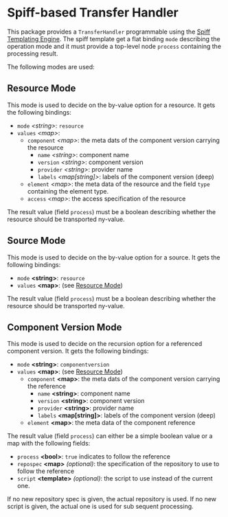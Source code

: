 
# Spiff-based Transfer Handler

This package provides a `TransferHandler` programmable using the
[Spiff Templating Engine](https://github.com/mandelsoft/spiff).
The spiff template get a flat binding `mode` describing the operation mode
and it must provide a top-level node `process` containing
the processing result.

The following modes are used:

## Resource Mode

This mode is used to decide on the by-value option for a resource. It gets the
following bindings:

- `mode` *&lt;string>*: `resource`
- `values` *&lt;map>*:
  - `component` *&lt;map>*:  the meta dats of the component version carrying the resource
    - `name` *&lt;string>*: component name
    - `version` *&lt;string>*: component version
    - `provider` *&lt;string>*: provider name
    - `labels` *&lt;map[string]>*: labels of the component version (deep)
  - `element` *&lt;map>*:  the meta data of the resource and the field `type` containing the element type.
  - `access` *&lt;map>*:  the access specification of the resource

The result value (field `process`) must be a boolean describing whether the
resource should be transported ny-value.

## Source Mode

This mode is used to decide on the by-value option for a source. It gets the
following bindings:

- `mode` **&lt;string>**: `resource`
- `values` **&lt;map>**: (see [Resource Mode](#resource-mode))

The result value (field `process`) must be a boolean describing whether the
resource should be transported ny-value.

## Component Version Mode

This mode is used to decide on the recursion option for a referenced component
version. It gets the  following bindings:

- `mode` **&lt;string>**: `componentversion`
- `values` **&lt;map>**: (see [Resource Mode](#resource-mode))
  - `component` **&lt;map>**:  the meta dats of the component version carrying the reference
    - `name` **&lt;string>**: component name
    - `version` **&lt;string>**: component version
    - `provider` **&lt;string>**: provider name
    - `labels` **&lt;map[string]>**: labels of the component version (deep)
  - `element` **&lt;map>**:  the meta data of the component reference 

The result value (field `process`) can either be a simple boolean value
or a map with the following fields:

- `process` **&lt;bool>**: `true` indicates to follow the reference
- `repospec` **&lt;map>** *(optional)*: the specification of the repository to use to follow the reference
- `script` **&lt;template>** *(optional)*: the script to use instead of the current one.

If no new repository spec is given, the actual repository is used. If no new
script is given, the actual one is used for sub sequent processing.